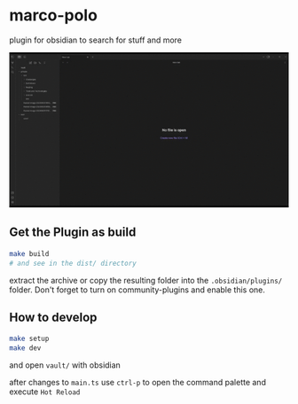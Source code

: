 # marco-polo
plugin for obsidian to search for stuff and more

![example recording](README.assets/example-recording.gif)

## Get the Plugin as build

```bash
make build
# and see in the dist/ directory
```

extract the archive or copy the resulting folder into the `.obsidian/plugins/` folder.
Don't forget to turn on community-plugins and enable this one.

## How to develop

```bash
make setup
make dev
```

and open `vault/` with obsidian

after changes to `main.ts` use `ctrl-p` to open the command palette and execute `Hot Reload`
